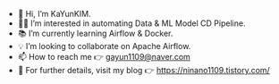 - 👋 Hi, I’m KaYunKIM.
- 👩‍💻 I’m interested in automating Data & ML Model CD Pipeline.
- 📚 I’m currently learning Airflow & Docker.
- 💡 I’m looking to collaborate on Apache Airflow.
- 📫 How to reach me 👉 gayun1109@naver.com
- 👀 For further details, visit my blog 👉 https://ninano1109.tistory.com/

<!---
KaYunKIM/KaYunKIM is a ✨ special ✨ repository because its `README.md` (this file) appears on your GitHub profile.
You can click the Preview link to take a look at your changes.
--->
